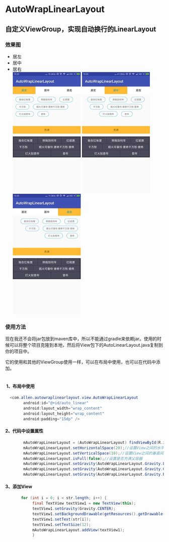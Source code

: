 # AutoWrapLinearLayout
## 自定义ViewGroup，实现自动换行的LinearLayout
### 效果图
 * 居左  
 * 居中  
 * 居右  
 ![居左](/design/left.jpg)
 ![居中](/design/center.jpg) 
 ![居右](/design/right.jpg)
### 使用方法
 
现在我还不会将jar包放到maven库中，所以不能通过gradle来依赖jar。使用的时候可以将整个项目克隆到本地，然后将View包下的AutoLinearLayout.java复制到你的项目中。  
   
它的使用和其他的ViewGroup使用一样，可以在布局中使用，也可以在代码中添加。  
        
####  1、布局中使用
  
```Java
  <com.allen.autowraplinearlayout.view.AutoWrapLinearLayout
        android:id="@+id/auto_linear"
        android:layout_width="wrap_content"
        android:layout_height="wrap_content"
        android:padding="15dp" />

```

####  2、代码中设置属性
```Java
        mAutoWrapLinearLayout = (AutoWrapLinearLayout) findViewById(R.id.auto_linear);//绑定控件  
        mAutoWrapLinearLayout.setHorizontalSpace(20);//设置View之间的水平间隔
        mAutoWrapLinearLayout.setVerticalSpace(10);//设置View之间的垂直间隔
        mAutoWrapLinearLayout.isFull(false);//设置是否充满父容器
        mAutoWrapLinearLayout.setGravity(AutoWrapLinearLayout.Gravity.LEFT);//设置View居左
        mAutoWrapLinearLayout.setGravity(AutoWrapLinearLayout.Gravity.CENTER);//设置View居中
        mAutoWrapLinearLayout.setGravity(AutoWrapLinearLayout.Gravity.RIGHT);//设置View居右
```

#### 3、添加View
```Java
       for (int i = 0; i < str.length; i++) {
            final TextView textView1 = new TextView(this);
            textView1.setGravity(Gravity.CENTER);
            textView1.setBackgroundDrawable(getResources().getDrawable(R.drawable.txt_bg));
            textView1.setText(str[i]);
            textView1.setTextSize(12);
            mAutoWrapLinearLayout.addView(textView1);
            }
```
